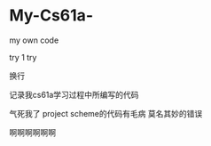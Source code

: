 # My-Cs61a-
  my own code 
  
  try 1 try


换行

记录我cs61a学习过程中所编写的代码

气死我了 project scheme的代码有毛病 莫名其妙的错误

啊啊啊啊啊啊

